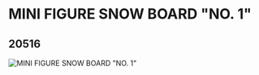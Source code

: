 # MINI FIGURE SNOW BOARD "NO. 1"
## 20516
![MINI FIGURE SNOW BOARD "NO. 1"](https://lc-www-live-s.legocdn.com/media/bricks/5/2/6106576.jpg)